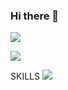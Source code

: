 ### Hi there 👋

<!--
**Dahoonkk/Dahoonkk** is a ✨ _special_ ✨ repository because its `README.md` (this file) appears on your GitHub profile.

Here are some ideas to get you started:

- 🔭 I’m currently working on ...
- 🌱 I’m currently learning ...
- 👯 I’m looking to collaborate on ...
- 🤔 I’m looking for help with ...
- 💬 Ask me about ...
- 📫 How to reach me: ...
- 😄 Pronouns: ...
- ⚡ Fun fact: ...
-->

<a href="https://dahoonkk.tistory.com/" target="_blank"><img src="https://img.shields.io/badge/BLOG-000000?style=flat-square&logo=Tistory&LogoColor=White"/></a>

<a href="https://www.instagram.com/dahoonkk/" target="_blank"><img src="https://img.shields.io/badge/Dahoonkk-E4405F?style=flat-square&logo=Instagram&LogoColor=White"/></a>


SKILLS
<img src="https://img.shields.io/badge/Android-3DDC84?style=flat-square&logo=BLOG&logoColor=white"/>
